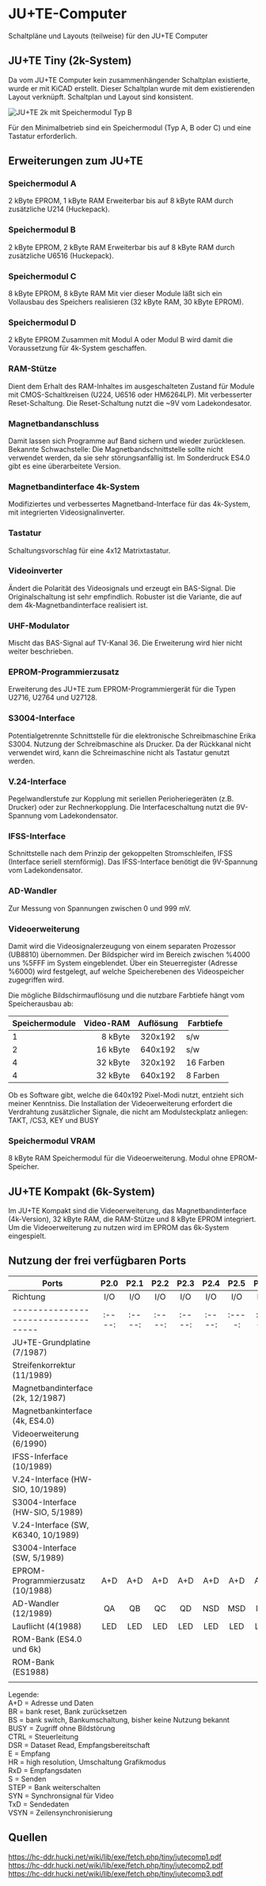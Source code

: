 # JU+TE-Computer
Schaltpläne und Layouts (teilweise) für den JU+TE Computer


## JU+TE Tiny (2k-System)
Da vom JU+TE Computer kein zusammenhängender Schaltplan existierte, wurde er mit KiCAD erstellt.
Dieser Schaltplan wurde mit dem existierenden Layout verknüpft.
Schaltplan und Layout sind konsistent.

![JU+TE 2k mit Speichermodul Typ B](Bilder/JUTE_aufgebaut_mit_Speichermodul_B.jpg)

Für den Minimalbetrieb sind ein Speichermodul (Typ A, B oder C) und eine Tastatur erforderlich.

## Erweiterungen zum JU+TE

### Speichermodul A
2 kByte EPROM, 1 kByte RAM
Erweiterbar bis auf 8 kByte RAM durch zusätzliche U214 (Huckepack).

### Speichermodul B
2 kByte EPROM, 2 kByte RAM
Erweiterbar bis auf 8 kByte RAM durch zusätzliche U6516 (Huckepack).

### Speichermodul C
8 kByte EPROM, 8 kByte RAM
Mit vier dieser Module läßt sich ein Vollausbau des Speichers realisieren (32 kByte RAM, 30 kByte EPROM).

### Speichermodul D
2 kByte EPROM
Zusammen mit Modul A oder Modul B wird damit die Voraussetzung für 4k-System geschaffen.

### RAM-Stütze
Dient dem Erhalt des RAM-Inhaltes im ausgeschalteten Zustand für Module mit CMOS-Schaltkreisen (U224, U6516 oder HM6264LP).
Mit verbesserter Reset-Schaltung. Die Reset-Schaltung nutzt die ~9V vom Ladekondesator.

### Magnetbandanschluss
Damit lassen sich Programme auf Band sichern und wieder zurücklesen.
Bekannte Schwachstelle: Die Magnetbandschnittstelle sollte nicht verwendet werden, da sie sehr störungsanfällig ist.
Im Sonderdruck ES4.0 gibt es eine überarbeitete Version.

### Magnetbandinterface 4k-System
Modifiziertes und verbessertes Magnetband-Interface für das 4k-System, mit integrierten Videosignalinverter.

### Tastatur
Schaltungsvorschlag für eine 4x12 Matrixtastatur.

### Videoinverter
Ändert die Polarität des Videosignals und erzeugt ein BAS-Signal.
Die Originalschaltung ist sehr empfindlich. Robuster ist die Variante, die auf dem 4k-Magnetbandinterface realisiert ist. 

### UHF-Modulator
Mischt das BAS-Signal auf TV-Kanal 36. Die Erweiterung wird hier nicht weiter beschrieben.

### EPROM-Programmierzusatz
Erweiterung des JU+TE zum EPROM-Programmiergerät für die Typen U2716, U2764 und U27128.

### S3004-Interface
Potentialgetrennte Schnittstelle für die elektronische Schreibmaschine Erika S3004.
Nutzung der Schreibmaschine als Drucker.
Da der Rückkanal nicht verwendet wird, kann die Schreimaschine nicht als Tastatur genutzt werden.

### V.24-Interface
Pegelwandlerstufe zur Kopplung mit seriellen Perioheriegeräten (z.B. Drucker) oder zur Rechnerkopplung.
Die Interfaceschaltung nutzt die 9V-Spannung vom Ladekondensator.

### IFSS-Interface
Schnittstelle nach dem Prinzip der gekoppelten Stromschleifen, IFSS (Interface seriell sternförmig).
Das IFSS-Interface benötigt die 9V-Spannung vom Ladekondensator.

### AD-Wandler
Zur Messung von Spannungen zwischen 0 und 999 mV.

### Videoerweiterung
Damit wird die Videosignalerzeugung von einem separaten Prozessor (UB8810) übernommen.
Der Bildspicher wird im Bereich zwischen %4000 uns %5FFF im System eingeblendet.
Über ein Steuerregister (Adresse %6000) wird festgelegt, auf welche Speicherebenen des Videospeicher zugegriffen wird.

Die mögliche Bildschirmauflösung und die nutzbare Farbtiefe hängt vom Speicherausbau ab:

Speichermodule | Video-RAM | Auflösung | Farbtiefe
-------------- | --------: | :-------: | ---------
1              | 8 kByte   |  320x192  | s/w
2              | 16 kByte  |  640x192  | s/w
4              | 32 kByte  |  320x192  | 16 Farben   
4              | 32 kByte  |  640x192  | 8 Farben

Ob es Software gibt, welche die 640x192 Pixel-Modi nutzt, entzieht sich meiner Kenntniss.
Die Installation der Videoerweiterung erfordert die Verdrahtung zusätzlicher Signale, die nicht am Modulsteckplatz anliegen: TAKT, /CS3, KEY und BUSY

### Speichermodul VRAM
8 kByte RAM
Speichermodul für die Videoerweiterung. Modul ohne EPROM-Speicher.


## JU+TE Kompakt (6k-System)
Im JU+TE Kompakt sind die Videoerweiterung, das Magnetbandinterface (4k-Version), 32 kByte RAM, die RAM-Stütze und 8 kByte EPROM integriert.
Um die Videoerweiterung zu nutzen wird im EPROM das 6k-System eingespielt.


## Nutzung der frei verfügbaren Ports

| Ports                               | P2.0 | P2.1 | P2.2 | P2.3 | P2.4 | P2.5 | P2.6 | P2.7 | P3.0 | P3.1 | P3.2 | P3.3 | P3.4 | P3.5 | P3.6 | P3.7     |
| ----------------------------------- |:----:|:----:|:----:|:----:|:----:|:----:|:----:|:----:|:----:|:----:|:----:|:----:|:----:|:----:|:----:|:--------:|
| Richtung                            | I/O  | I/O  | I/O  | I/O  | I/O  | I/O  | I/O  | I/O  | I    | I    | I    | I    | O    | O    | O    | O        |
| ----------------------------------- |:----:|:----:|:----:|:----:|:----:|:----:|:----:|:----:|:----:|:----:|:----:|:----:|:----:|:----:|:----:|:--------:|
| JU+TE-Grundplatine (7/1987)         |      |      |      |      |      |      |      |      |      |      |      |      | (BS) |      |      | SYN      |
| Streifenkorrektur (11/1989)         |      |      |      |      |      |      |      |      |      |      |      |      |      | VSYN |      |          |
| Magnetbandinterface (2k, 12/1987)   |      |      |      |      |      |      |      |      | LOAD |      |      |      |      |      | SAVE | Umschalt |
| Magnetbankinterface (4k, ES4.0)     |      |      |      |      |      |      |      |      | LOAD |      |      |      |      |      | SAVE |          |
| Videoerweiterung (6/1990)           |      |      |      |      |      |      |      |      |      |      | BUSY |      | /HR  |      |      |          |
| IFSS-Inferface (10/1989)            |      |      |      |      |      |      |      |      | E    |      |      |      |      |      |      | S        |
| V.24-Interface (HW-SIO, 10/1989)    |      |      |      |      |      |      |      |      | RxD  |      |      |      |      |      |      | TxD      |
| S3004-Interface (HW-SIO, 5/1989)    |      |      |      |      |      |      |      |      |      |      |      |      |      |      |      | TxD      |
| V.24-Interface (SW, K6340, 10/1989) |      |      |      |      |      |      |      |      |      | DSR  |      |      |      | TxD  |      |          |
| S3004-Interface (SW, 5/1989)        |      |      |      |      |      |      |      |      |      | DSR  |      |      |      | TxD  |      |          |
| EPROM-Programmierzusatz (10/1988)   | A+D  | A+D  | A+D  | A+D  | A+D  | A+D  | A+D  | A+D  |      |      |      |      | CTRL | CTRL | CTRL |          |
| AD-Wandler (12/1989)                | QA   | QB   | QC   | QD   | NSD  | MSD  | ISD  |      |      |      |      |      |      |      |      |          |
| Lauflicht (4(1988)                  | LED  | LED  | LED  | LED  | LED  | LED  | LED  | LED  |      |      |      |      |      |      |      |          |
| ROM-Bank (ES4.0 und 6k)             |      |      |      |      |      |      |      |      |      |      |      |      |      | /BR  |      | STEP     |
| ROM-Bank (ES1988)                   |      |      |      |      |      |      |      |      |      |      |      |      |      | STEP |      |          |
|                                     |      |      |      |      |      |      |      |      |      |      |      |      |      |      |      |          |

Legende:  
A+D = Adresse und Daten  
BR = bank reset, Bank zurücksetzen  
BS = bank switch, Bankumschaltung, bisher keine Nutzung bekannt  
BUSY = Zugriff ohne Bildstörung  
CTRL = Steuerleitung  
DSR = Dataset Read, Empfangsbereitschaft  
E = Empfang  
HR = high resolution, Umschaltung Grafikmodus  
RxD = Empfangsdaten  
S = Senden  
STEP = Bank weiterschalten  
SYN = Synchronsignal für Video  
TxD = Sendedaten  
VSYN = Zeilensynchronisierung  


## Quellen  
https://hc-ddr.hucki.net/wiki/lib/exe/fetch.php/tiny/jutecomp1.pdf  
https://hc-ddr.hucki.net/wiki/lib/exe/fetch.php/tiny/jutecomp2.pdf  
https://hc-ddr.hucki.net/wiki/lib/exe/fetch.php/tiny/jutecomp3.pdf  
